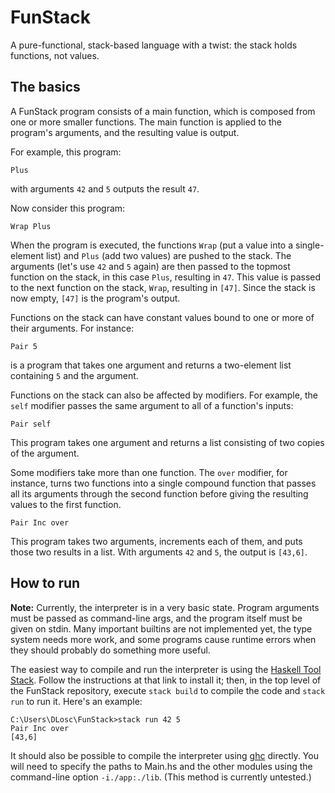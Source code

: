 # FunStack

A pure-functional, stack-based language with a twist: the stack holds functions, not values.

## The basics

A FunStack program consists of a main function, which is composed from one or more smaller functions. The main function is applied to the program's arguments, and the resulting value is output.

For example, this program:

    Plus

with arguments `42` and `5` outputs the result `47`.

Now consider this program:

    Wrap Plus

When the program is executed, the functions `Wrap` (put a value into a single-element list) and `Plus` (add two values) are pushed to the stack. The arguments (let's use `42` and `5` again) are then passed to the topmost function on the stack, in this case `Plus`, resulting in `47`. This value is passed to the next function on the stack, `Wrap`, resulting in `[47]`. Since the stack is now empty, `[47]` is the program's output.

Functions on the stack can have constant values bound to one or more of their arguments. For instance:

    Pair 5

is a program that takes one argument and returns a two-element list containing `5` and the argument.

Functions on the stack can also be affected by modifiers. For example, the `self` modifier passes the same argument to all of a function's inputs:

    Pair self

This program takes one argument and returns a list consisting of two copies of the argument.

Some modifiers take more than one function. The `over` modifier, for instance, turns two functions into a single compound function that passes all its arguments through the second function before giving the resulting values to the first function.

    Pair Inc over

This program takes two arguments, increments each of them, and puts those two results in a list. With arguments `42` and `5`, the output is `[43,6]`.

## How to run

**Note:** Currently, the interpreter is in a very basic state. Program arguments must be passed as command-line args, and the program itself must be given on stdin. Many important builtins are not implemented yet, the type system needs more work, and some programs cause runtime errors when they should probably do something more useful.

The easiest way to compile and run the interpreter is using the [Haskell Tool Stack](https://docs.haskellstack.org/en/stable/). Follow the instructions at that link to install it; then, in the top level of the FunStack repository, execute `stack build` to compile the code and `stack run` to run it. Here's an example:

    C:\Users\DLosc\FunStack>stack run 42 5
    Pair Inc over
    [43,6]

It should also be possible to compile the interpreter using [ghc](https://www.haskell.org/ghc/) directly. You will need to specify the paths to Main.hs and the other modules using the command-line option `-i./app:./lib`. (This method is currently untested.)
